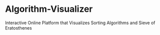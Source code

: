 # Algorithm-Visualizer
Interactive Online Platform that Visualizes Sorting Algorithms and Sieve of Eratosthenes
